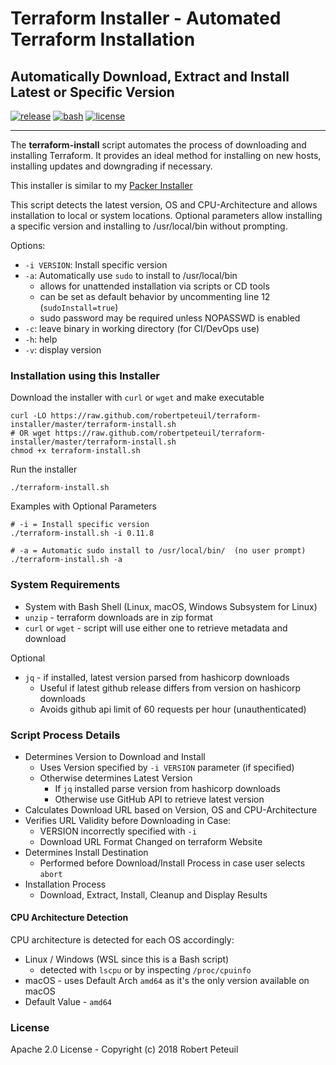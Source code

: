# Terraform Installer - Automated Terraform Installation

## Automatically Download, Extract and Install Latest or Specific Version

[![release](https://img.shields.io/github/release/robertpeteuil/terraform-installer.svg?colorB=2067b8)](https://github.com/robertpeteuil/terraform-installer)
[![bash](https://img.shields.io/badge/language-bash-89e051.svg?style=flat-square)](https://github.com/robertpeteuil/terraform-installer)
[![license](https://img.shields.io/github/license/robertpeteuil/terraform-installer.svg?colorB=2067b8)](https://github.com/robertpeteuil/terraform-installer)

---

The **terraform-install** script automates the process of downloading and installing Terraform.  It provides an ideal method for installing on new hosts, installing updates and downgrading if necessary.

This installer is similar to my [Packer Installer](https://github.com/robertpeteuil/packer-installer)

This script detects the latest version, OS and CPU-Architecture and allows installation to local or system locations.  Optional parameters allow installing a specific version and installing to /usr/local/bin without prompting.

Options:

- `-i VERSION`:  Install specific version
- `-a`:          Automatically use `sudo` to install to /usr/local/bin
  - allows for unattended installation via scripts or CD tools
  - can be set as default behavior by uncommenting line 12 (`sudoInstall=true`)
  - sudo password may be required unless NOPASSWD is enabled
- `-c`:          leave binary in working directory (for CI/DevOps use)
- `-h`:          help
- `-v`:          display version

### Installation using this Installer

Download the installer with `curl` or `wget` and make executable

``` shell
curl -LO https://raw.github.com/robertpeteuil/terraform-installer/master/terraform-install.sh
# OR wget https://raw.github.com/robertpeteuil/terraform-installer/master/terraform-install.sh
chmod +x terraform-install.sh
```

Run the installer

``` shell
./terraform-install.sh
```

Examples with Optional Parameters

``` shell
# -i = Install specific version
./terraform-install.sh -i 0.11.8

# -a = Automatic sudo install to /usr/local/bin/  (no user prompt)
./terraform-install.sh -a
```

### System Requirements

- System with Bash Shell (Linux, macOS, Windows Subsystem for Linux)
- `unzip` - terraform downloads are in zip format
- `curl` or `wget` - script will use either one to retrieve metadata and download

Optional

- `jq` - if installed, latest version parsed from hashicorp downloads
  - Useful if latest github release differs from version on hashicorp downloads
  - Avoids github api limit of 60 requests per hour (unauthenticated)

### Script Process Details

- Determines Version to Download and Install
  - Uses Version specified by `-i VERSION` parameter (if specified)
  - Otherwise determines Latest Version
    - If `jq` installed parse version from hashicorp downloads
    - Otherwise use GitHub API to retrieve latest version
- Calculates Download URL based on Version, OS and CPU-Architecture
- Verifies URL Validity before Downloading in Case:
  - VERSION incorrectly specified with `-i`
  - Download URL Format Changed on terraform Website
- Determines Install Destination
  - Performed before Download/Install Process in case user selects `abort`
- Installation Process
  - Download, Extract, Install, Cleanup and Display Results

#### CPU Architecture Detection

CPU architecture is detected for each OS accordingly:

- Linux / Windows (WSL since this is a Bash script)
  - detected with `lscpu` or by inspecting `/proc/cpuinfo`
- macOS - uses Default Arch `amd64` as it's the only version available on macOS
- Default Value - `amd64`

### License

Apache 2.0 License - Copyright (c) 2018    Robert Peteuil
